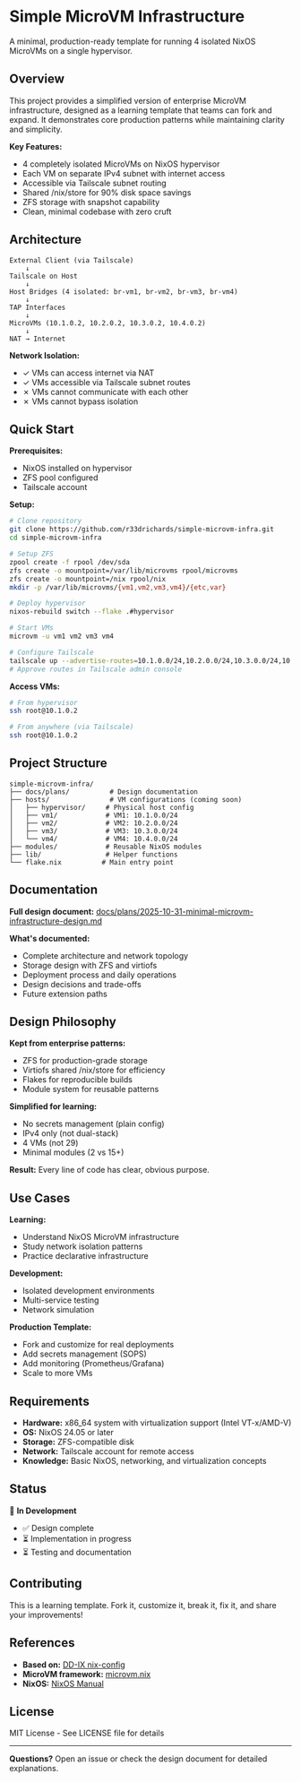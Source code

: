 # Simple MicroVM Infrastructure

A minimal, production-ready template for running 4 isolated NixOS MicroVMs on a single hypervisor.

## Overview

This project provides a simplified version of enterprise MicroVM infrastructure, designed as a learning template that teams can fork and expand. It demonstrates core production patterns while maintaining clarity and simplicity.

**Key Features:**
- 4 completely isolated MicroVMs on NixOS hypervisor
- Each VM on separate IPv4 subnet with internet access
- Accessible via Tailscale subnet routing
- Shared /nix/store for 90% disk space savings
- ZFS storage with snapshot capability
- Clean, minimal codebase with zero cruft

## Architecture

```
External Client (via Tailscale)
    ↓
Tailscale on Host
    ↓
Host Bridges (4 isolated: br-vm1, br-vm2, br-vm3, br-vm4)
    ↓
TAP Interfaces
    ↓
MicroVMs (10.1.0.2, 10.2.0.2, 10.3.0.2, 10.4.0.2)
    ↓
NAT → Internet
```

**Network Isolation:**
- ✓ VMs can access internet via NAT
- ✓ VMs accessible via Tailscale subnet routes
- ✗ VMs cannot communicate with each other
- ✗ VMs cannot bypass isolation

## Quick Start

**Prerequisites:**
- NixOS installed on hypervisor
- ZFS pool configured
- Tailscale account

**Setup:**

```bash
# Clone repository
git clone https://github.com/r33drichards/simple-microvm-infra.git
cd simple-microvm-infra

# Setup ZFS
zpool create -f rpool /dev/sda
zfs create -o mountpoint=/var/lib/microvms rpool/microvms
zfs create -o mountpoint=/nix rpool/nix
mkdir -p /var/lib/microvms/{vm1,vm2,vm3,vm4}/{etc,var}

# Deploy hypervisor
nixos-rebuild switch --flake .#hypervisor

# Start VMs
microvm -u vm1 vm2 vm3 vm4

# Configure Tailscale
tailscale up --advertise-routes=10.1.0.0/24,10.2.0.0/24,10.3.0.0/24,10.4.0.0/24
# Approve routes in Tailscale admin console
```

**Access VMs:**

```bash
# From hypervisor
ssh root@10.1.0.2

# From anywhere (via Tailscale)
ssh root@10.1.0.2
```

## Project Structure

```
simple-microvm-infra/
├── docs/plans/          # Design documentation
├── hosts/               # VM configurations (coming soon)
│   ├── hypervisor/     # Physical host config
│   ├── vm1/            # VM1: 10.1.0.0/24
│   ├── vm2/            # VM2: 10.2.0.0/24
│   ├── vm3/            # VM3: 10.3.0.0/24
│   └── vm4/            # VM4: 10.4.0.0/24
├── modules/            # Reusable NixOS modules
├── lib/                # Helper functions
└── flake.nix          # Main entry point
```

## Documentation

**Full design document:** [docs/plans/2025-10-31-minimal-microvm-infrastructure-design.md](docs/plans/2025-10-31-minimal-microvm-infrastructure-design.md)

**What's documented:**
- Complete architecture and network topology
- Storage design with ZFS and virtiofs
- Deployment process and daily operations
- Design decisions and trade-offs
- Future extension paths

## Design Philosophy

**Kept from enterprise patterns:**
- ZFS for production-grade storage
- Virtiofs shared /nix/store for efficiency
- Flakes for reproducible builds
- Module system for reusable patterns

**Simplified for learning:**
- No secrets management (plain config)
- IPv4 only (not dual-stack)
- 4 VMs (not 29)
- Minimal modules (2 vs 15+)

**Result:** Every line of code has clear, obvious purpose.

## Use Cases

**Learning:**
- Understand NixOS MicroVM infrastructure
- Study network isolation patterns
- Practice declarative infrastructure

**Development:**
- Isolated development environments
- Multi-service testing
- Network simulation

**Production Template:**
- Fork and customize for real deployments
- Add secrets management (SOPS)
- Add monitoring (Prometheus/Grafana)
- Scale to more VMs

## Requirements

- **Hardware:** x86_64 system with virtualization support (Intel VT-x/AMD-V)
- **OS:** NixOS 24.05 or later
- **Storage:** ZFS-compatible disk
- **Network:** Tailscale account for remote access
- **Knowledge:** Basic NixOS, networking, and virtualization concepts

## Status

🚧 **In Development**

- ✅ Design complete
- ⏳ Implementation in progress
- ⏳ Testing and documentation

## Contributing

This is a learning template. Fork it, customize it, break it, fix it, and share your improvements!

## References

- **Based on:** [DD-IX nix-config](https://github.com/dd-ix/nix-config)
- **MicroVM framework:** [microvm.nix](https://github.com/astro/microvm.nix)
- **NixOS:** [NixOS Manual](https://nixos.org/manual/nixos/stable/)

## License

MIT License - See LICENSE file for details

---

**Questions?** Open an issue or check the design document for detailed explanations.
